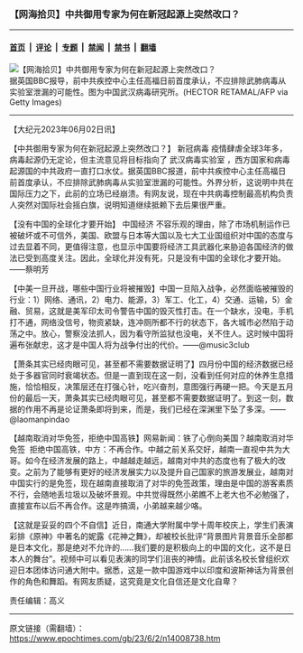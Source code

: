### 【网海拾贝】中共御用专家为何在新冠起源上突然改口？

---

#### [首页](../../../..?n14008738) &nbsp;|&nbsp; [评论](../../../../../epoch-comment?n14008738) &nbsp;|&nbsp; [专题](../../../../../epoch-special?n14008738) &nbsp;|&nbsp; [禁闻](../../../../../epoch-news?n14008738) &nbsp;|&nbsp; [禁书](../../../../../books?n14008738) &nbsp;|&nbsp; [翻墙](https://github.com/gfw-breaker/nogfw/blob/master/README.md?n14008738)


<div><img alt="【网海拾贝】中共御用专家为何在新冠起源上突然改口？" class="attachment-djy_600_400 size-djy_600_400 wp-post-image" src="https://i.epochtimes.com/assets/uploads/2023/06/id14008753-4.jpeg"/>
<div class="caption">
 据英国BBC报导，前中共疾控中心主任高福日前首度承认，不应排除武肺病毒从实验室泄漏的可能性。图为中国武汉病毒研究所。(HECTOR RETAMAL/AFP via Getty Images)
</div></div><hr/><div class="post_content" id="artbody" itemprop="articleBody">
 <!-- article content begin -->
 <p>
  【大纪元2023年06月02日讯】
 </p>
 <p>
  【中共御用专家为何在新冠起源上突然改口？】
  <ok href="https://www.epochtimes.com/gb/tag/%E6%96%B0%E5%86%A0%E7%97%85%E6%AF%92.html">
   新冠病毒
  </ok>
  疫情肆虐全球3年多，病毒起源仍无定论，但主流意见将目标指向了
  <ok href="https://www.epochtimes.com/gb/tag/%E6%AD%A6%E6%B1%89%E7%97%85%E6%AF%92%E5%AE%9E%E9%AA%8C%E5%AE%A4.html">
   武汉病毒实验室
  </ok>
  ，西方国家和病毒起源国的中共政府一直打口水仗。据英国BBC报道，前中共疾控中心主任高福日前首度承认，不应排除武肺病毒从实验室泄漏的可能性。外界分析，这说明中共在国际压力之下，此前的立场已经崩溃。有网友说，现在中共病毒控制最高机构负责人突然对国际社会摇白旗，说明知道继续抵赖下去后果很严重。
 </p>
 <p>
  【没有中国的全球化才要开始】
  <ok href="https://www.epochtimes.com/gb/tag/%E4%B8%AD%E5%9B%BD%E7%BB%8F%E6%B5%8E.html">
   中国经济
  </ok>
  不容乐观的理由，除了市场机制运作已被破坏或不可信外，美国、欧盟与日本等大国以及七大工业国组织对中国的态度与过去显着不同，更值得注意，也显示中国要将经济工具武器化来胁迫各国经济的做法已受到高度关注。因此，全球化并没有死，只是没有中国的全球化才要开始。——蔡明芳
 </p>
 <p>
  【中美一旦开战，哪些中国行业将被摧毁】中国一旦陷入战争，必然面临被摧毁的行业：1）网络、通讯，2）电力、能源，3）军工、化工，4）交通、运输，5）金融、贸易，这就是美军印太司令警告中国的毁灭性打击。在一个缺水，没电，手机打不通，网络没信号，物资紧缺，连冲厕所都不行的状态下，各大城市必然陷于动荡之中。放心，警察没法抓人，因为看守所监狱也没电，关不住人。这时候中国将遍布张献忠，这才是中国人将为战争付出的代价。——@music3club
 </p>
 <p>
  【萧条其实已经肉眼可见，甚至都不需要数据证明了】四月份中国的经济数据已经处于多器官同时衰竭状态。但是一直到现在这一刻，没看到任何对应的休养生息措施，恰恰相反，决策层还在打强心针，吃兴奋剂，意图强行再硬一把。今天是五月份的最后一天，萧条其实已经肉眼可见，甚至都不需要数据证明了。到这一刻，数据的作用不再是论证萧条即将到来，而是，我们已经在深渊里下坠了多深。——@laomanpindao
 </p>
 <p>
  【越南取消对华免签，拒绝中国高铁】网易新闻：铁了心倒向美国？越南取消对华免签  拒绝中国高铁，中方：不再合作。中越之前关系交好，越南一直视中共为大哥。如今在经济发展的路上，中越越走越远，越南对中共的态度也有了极大的改变。之前为了能够有更好的经济发展实力以及提升自己国家的旅游发展业，越南对中国实行的是免签，现在越南直接取消了对华的免签政策，理由是中国的游客素质不行，会随地丢垃圾以及破坏景观。中共觉得既然小弟瞧不上老大也不必勉强了，直接宣布以后不再合作。这是咋搞滴，小弟越来越少咯。
 </p>
 <p>
  【这就是妥妥的四个不自信】近日，南通大学附属中学十周年校庆上，学生们表演彩排《原神》中著名的妮露《花神之舞》，却被校长批评“背景图片背景音乐全部都是日本文化，那是绝对不允许的……我们要的是积极向上的中国的文化，这不是日本人的舞台”。视频中可以看见表演的同学们沮丧的神情。此前该名校长曾组织欢迎日本团体访问通大附中。据悉，这是一款中国游戏中以印度和波斯神话为背景创作的角色和舞蹈。有网友质疑，这究竟是文化自信还是文化自卑？
 </p>
 <p>
  责任编辑：高义
 </p>
 <!-- article content end -->
 <div id="below_article_ad">
 </div>
</div>


---

原文链接（需翻墙）：https://www.epochtimes.com/gb/23/6/2/n14008738.htm